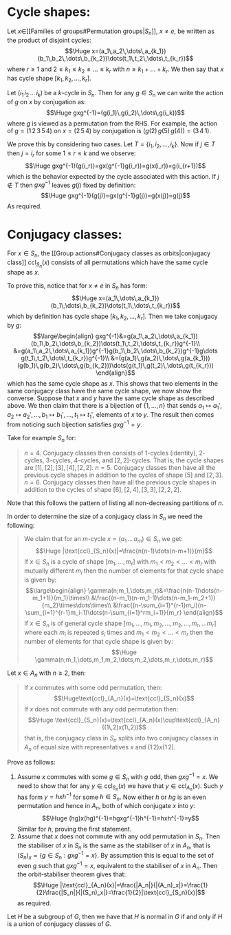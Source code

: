 
# Cycle shapes:

Let $x\in$[[Families of groups#Permutation groups|$S_n$]], $x\neq e$, be written as the product of disjoint cycles:$$\Huge x=(a_1\,a_2\,\dots\,a_{k_1})(b_1\,b_2\,\dots\,b_{k_2})\dots(t_1\,t_2\,\dots\,t_{k_r})$$where $r\geq1$ and $2\leq k_1\leq k_2\leq\dots\leq k_r$ with $n\geq k_1+\dots+k_r$. We then say that $x$ has cycle shape $[k_1,k_2,\dots,k_r]$.

Let $(i_1\,i_2\,\dots\,i_k)$ be a $k$-cycle in $S_n$. Then for any $g\in S_n$ we can write the action of $g$ on $x$ by conjugation as:$$\Huge gxg^{-1}=(g(i_1)\,g(i_2)\,\dots\,g(i_k))$$where $g$ is viewed as a permutation from the RHS. For example, the action of $g=(1\,2\,3\,5\,4)$ on $x=(2\,5\,4)$ by conjugation is $(g(2)\,g(5)\,g(4))=(3\,4\,1)$.

We prove this by considering two cases. Let $T=\{i_1,i_2,\dots,i_k\}$. Now if $j\in T$ then $j=i_r$ for some $1\leq r\leq k$ and we observe:$$\Huge gxg^{-1}(g(i_r))=gx(g^{-1}g(i_r))=g(x(i_r))=g(i_{r+1})$$which is the behavior expected by the cycle associated with this action. If $j\notin T$ then $gxg^{-1}$ leaves $g(j)$ fixed by definition:$$\Huge gxg^{-1}(g(j))=gx(g^{-1}g(j))=g(x(j))=g(j)$$As required.

# Conjugacy classes:

For $x\in S_n$, the [[Group actions#Conjugacy classes as orbits|conjugacy class]] $\text{ccl}_{S_n}(x)$ consists of all permutations which have the same cycle shape as $x$.

To prove this, notice that for $x\neq e$ in $S_n$ has form:$$\Huge x=(a_1\,\dots\,a_{k_1})(b_1\,\dots\,b_{k_2})\dots(t_1\,\dots\,t_{k_r})$$which by definition has cycle shape $[k_1,k_2,\dots,k_r]$. Then we take conjugacy by $g$:$$\large\begin{align}
gxg^{-1}&=g(a_1\,a_2\,\dots\,a_{k_1})(b_1\,b_2\,\dots\,b_{k_2})\dots(t_1\,t_2\,\dots\,t_{k_r})g^{-1}\\
&=g(a_1\,a_2\,\dots\,a_{k_1})g^{-1}g(b_1\,b_2\,\dots\,b_{k_2})g^{-1}g\dots g(t_1\,t_2\,\dots\,t_{k_r})g^{-1}\\
&=(g(a_1)\,g(a_2)\,\dots\,g(a_{k_1}))(g(b_1)\,g(b_2)\,\dots\,g(b_{k_2}))\dots(g(t_1)\,g(t_2)\,\dots\,g(t_{k_r}))
\end{align}$$which has the same cycle shape as $x$. This shows that two elements in the same conjugacy class have the same cycle shape, we now show the converse. Suppose that $x$ and $y$ have the same cycle shape as described above. We then claim that there is a bijection of $\{1,\dots,n\}$ that sends $a_1\mapsto a_1',a_2\mapsto a_2',\dots,b_1\mapsto b_1',\dots,t_1\mapsto t_1'$, elements of $x$ to $y$. The result then comes from noticing such bijection satisfies $gxg^{-1}=y$.

Take for example $S_n$ for:
> $n=4$. Conjugacy classes then consists of $1$-cycles (identity), $2$-cycles, $3$-cycles, $4$-cycles, and $[2,2]$-cycles. That is, the cycle shapes are $[1],[2],[3],[4],[2,2]$.
> $n=5$. Conjugacy classes then have all the previous cycle shapes in addition to the cycles of shape $[5]$ and $[2,3]$.
> $n=6$. Conjugacy classes then have all the previous cycle shapes in addition to the cycles of shape $[6],[2,4],[3,3],[2,2,2]$.

Note that this follows the pattern of listing all non-decreasing partitions of $n$.

In order to determine the size of a conjugacy class in $S_n$ we need the following:
>We claim that for an $m$-cycle $x=(a_1\,\dots\,a_m)\in S_n$ we get:$$\Huge |\text{ccl}_{S_n}(x)|=\frac{n(n-1)\dots(n-m+1)}{m}$$
>If $x\in S_n$ is a cycle of shape $[m_1,\dots,m_r]$ with $m_1<m_2<\dots<m_r$ with mutually different $m_i$ then the number of elements for that cycle shape is given by:$$\large\begin{align}
\gamma(n;m_1,\dots,m_r)&=\frac{n(n-1)\dots(n-m_1+1)}{m_1}\times\\
&\frac{(n-m_1)(n-m_1-1)\dots(n-m_1-m_2+1)}{m_2}\times\dots\times\\
&\frac{(n-\sum_{i=1}^{r-1}m_i)(n-\sum_{i=1}^{r-1}m_i-1)\dots(n-\sum_{i=1}^rm_i+1)}{m_r}
\end{align}$$
>If $x\in S_n$ is of general cycle shape $[m_1,\dots,m_1,m_2,\dots,m_2,\dots,m_r,\dots m_r]$ where each $m_i$ is repeated $s_i$ times and $m_1<m_2<\dots<m_r$ then the number of elements for that cycle shape is given by:$$\Huge \gamma(n;m_1,\dots,m_1,m_2,\dots,m_2,\dots,m_r,\dots,m_r)$$

Let $x\in A_n$ with $n\geq 2$, then:
> If $x$ commutes with some odd permutation, then:$$\Huge\text{ccl}_{A_n}(x)=\text{ccl}_{S_n}(x)$$
> If $x$ does not commute with any odd permutation then:$$\Huge \text{ccl}_{S_n}(x)=\text{ccl}_{A_n}(x)\cup\text{ccl}_{A_n}((1\,2)x(1\,2))$$that is, the conjugacy class in $S_n$ splits into two conjugacy classes in $A_n$ of equal size with representatives $x$ and $(1\,2)x(1\,2)$.

Prove as follows:
1. Assume $x$ commutes with some $g\in S_n$ with $g$ odd, then $gxg^{-1}=x$. We need to show that for any $y\in\text{ccl}_{S_n}(x)$ we have that $y\in\text{ccl}_{A_n}(x)$. Such $y$ has form $y=hxh^{-1}$ for some $h\in S_n$. Now either $h$ or $hg$ is an even permutation and hence in $A_n$, both of which conjugate $x$ into $y$:$$\Huge (hg)x(hg)^{-1}=hgxg^{-1}h^{-1}=hxh^{-1}=y$$Similar for $h$, proving the first statement.
2. Assume that $x$ does not commute with any odd permutation in $S_n$. Then the stabiliser of $x$ in $S_n$ is the same as the stabiliser of $x$ in $A_n$, that is $(S_n)_x=\{g\in S_n:gxg^{-1}=x\}$. By assumption this is equal to the set of even $g$ such that $gxg^{-1}=x$, equivalent to the stabiliser of $x$ in $A_n$. Then the orbit-stabiliser theorem gives that:$$\Huge |\text{ccl}_{A_n}(x)|=\frac{|A_n|}{|(A_n)_x|}=\frac{1}{2}\frac{|S_n|}{|(S_n)_x|}=\frac{1}{2}|\text{ccl}_{S_n}(x)|$$as required.

Let $H$ be a subgroup of $G$, then we have that $H$ is normal in $G$ if and only if $H$ is a union of conjugacy classes of $G$.